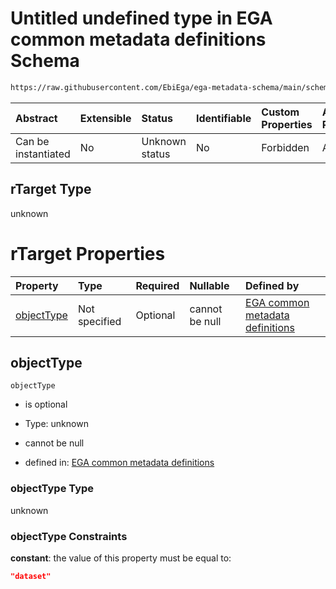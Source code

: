 # Untitled undefined type in EGA common metadata definitions Schema

```txt
https://raw.githubusercontent.com/EbiEga/ega-metadata-schema/main/schemas/EGA.common-definitions.json#/definitions/rTargetDataset/properties/rTarget
```



| Abstract            | Extensible | Status         | Identifiable | Custom Properties | Additional Properties | Access Restrictions | Defined In                                                                                           |
| :------------------ | :--------- | :------------- | :----------- | :---------------- | :-------------------- | :------------------ | :--------------------------------------------------------------------------------------------------- |
| Can be instantiated | No         | Unknown status | No           | Forbidden         | Allowed               | none                | [EGA.common-definitions.json\*](../../../schemas/EGA.common-definitions.json "open original schema") |

## rTarget Type

unknown

# rTarget Properties

| Property                  | Type          | Required | Nullable       | Defined by                                                                                                                                                                                                                                                                                                 |
| :------------------------ | :------------ | :------- | :------------- | :--------------------------------------------------------------------------------------------------------------------------------------------------------------------------------------------------------------------------------------------------------------------------------------------------------- |
| [objectType](#objecttype) | Not specified | Optional | cannot be null | [EGA common metadata definitions](ega-12-definitions-relationship-target-dataset-properties-rtarget-properties-objecttype.md "https://raw.githubusercontent.com/EbiEga/ega-metadata-schema/main/schemas/EGA.common-definitions.json#/definitions/rTargetDataset/properties/rTarget/properties/objectType") |

## objectType



`objectType`

*   is optional

*   Type: unknown

*   cannot be null

*   defined in: [EGA common metadata definitions](ega-12-definitions-relationship-target-dataset-properties-rtarget-properties-objecttype.md "https://raw.githubusercontent.com/EbiEga/ega-metadata-schema/main/schemas/EGA.common-definitions.json#/definitions/rTargetDataset/properties/rTarget/properties/objectType")

### objectType Type

unknown

### objectType Constraints

**constant**: the value of this property must be equal to:

```json
"dataset"
```
